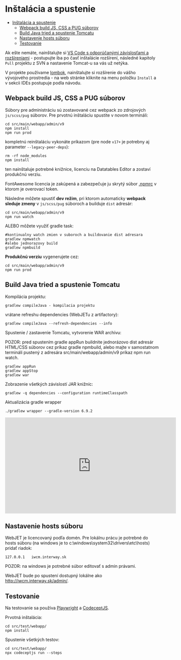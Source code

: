 # Inštalácia a spustenie


<!-- @import "[TOC]" {cmd="toc" depthFrom=2 depthTo=6 orderedList=false} -->

<!-- code_chunk_output -->

- [Inštalácia a spustenie](#inštalácia-a-spustenie)
  - [Webpack build JS, CSS a PUG súborov](#webpack-build-js-css-a-pug-súborov)
  - [Build Java tried a spustenie Tomcatu](#build-java-tried-a-spustenie-tomcatu)
  - [Nastavenie hosts súboru](#nastavenie-hosts-súboru)
  - [Testovanie](#testovanie)

<!-- /code_chunk_output -->


Ak ešte nemáte, nainštalujte si [VS Code s odporúčanými závislosťami a rozšíreniami](https://docs.webjetcms.sk/v8/#/install-config/vscode/setup) - postupujte iba po časť inštalácie rozšírení, následné kapitoly ```Pull``` projektu z SVN a nastavenie Tomcat-u sa vás už netýka.

V projekte používame [lombok](https://projectlombok.org), nainštalujte si rozšírenie do vášho vývojového prostredia - na web stránke kliknite na menu položku ```Install``` a v sekcii IDEs postupuje podla návodu.

## Webpack build JS, CSS a PUG súborov

Súbory pre administráciu sú zostavované cez webpack zo zdrojových ```js/scss/pug``` súborov. Pre prvotnú inštaláciu spustite v novom termináli:

```shell
cd src/main/webapp/admin/v9
npm install
npm run prod
```

kompletnú reinštaláciu vykonáte príkazom (pre node ```v17+``` je potrebny aj parameter ```--legacy-peer-deps```):

```shell
rm -rf node_modules
npm install
```

ten nainštaluje potrebné knižnice, licenciu na Datatables Editor a zostaví produkčnú verziu.

FontAwesome licencia je zakúpená a zabezpečuje ju skrytý súbor [.npmrc](../../../src/main/webapp/admin/v9/.npmrc) v ktorom je overovací token.

Následne môžete spustiť **dev režim**, pri ktorom automaticky **webpack sleduje zmeny** v ```js/scss/pug``` súboroch a builduje ```dist``` adresár:

```shell
cd src/main/webapp/admin/v9
npm run watch
```

ALEBO môžete využiť gradle task:

```shell
#kontinualny watch zmien v suboroch a buildovanie dist adresara
gradlew npmwatch
#alebo jednorazovy build
gradlew npmbuild
```

**Produkčnú verziu** vygenerujete cez:

```shell
cd src/main/webapp/admin/v9
npm run prod
```

## Build Java tried a spustenie Tomcatu

Kompilácia projektu:

```shell
gradlew compileJava - kompilacia projektu
```

vrátane refreshu dependencies (WebJETu z artifactory):

```shell
gradlew compileJava --refresh-dependencies --info
```

Spustenie / zastavenie Tomcatu, vytvorenie WAR archívu:

POZOR: pred spustením gradle appRun buildnite jednorázovo dist adresár HTML/CSS súborov cez príkaz gradle npmbuild, alebo majte v samostatnom termináli pustený z adresára src/main/webapp/admin/v9 príkaz npm run watch.

```shell
gradlew appRun
gradlew appStop
gradlew war
```

Zobrazenie všetkých závislostí JAR knižníc:

```shell
gradlew -q dependencies --configuration runtimeClasspath
```

Aktualizácia gradle wrapper

```shell
./gradlew wrapper --gradle-version 6.9.2
```

<div class="video-container">
    <iframe width="560" height="315" src="https://www.youtube.com/embed/ZHb8714HXNY" title="YouTube video player" frameborder="0" allow="accelerometer; autoplay; clipboard-write; encrypted-media; gyroscope; picture-in-picture" allowfullscreen></iframe>
</div>

## Nastavenie hosts súboru

WebJET je licencovaný podľa domén. Pre lokálnu prácu je potrebné do hosts súboru (na windows je to c:\windows\system32\drivers\etc\hosts) pridať riadok:

```
127.0.0.1   iwcm.interway.sk
```

POZOR: na windows je potrebné súbor editovať s admin právami.

WebJET bude po spustení dostupný lokálne ako http://iwcm.interway.sk/admin/.

## Testovanie

Na testovanie sa používa [Playwright](https://github.com/microsoft/playwright/tree/master/docs) a [CodeceptJS](https://codecept.io/basics/).

Prvotná inštalácia:

```shell
cd src/test/webapp/
npm install
```

Spustenie všetkých testov:

```shell
cd src/test/webapp/
npx codeceptjs run --steps
```
